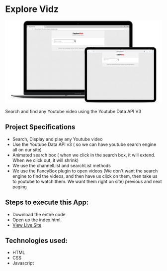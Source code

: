 # Explore Vidz
![title-pic](explorevidz.png)

Search and find any Youtube video using the Youtube Data API V3

## Project Specifications

- Search, Display and play any Youtube video 
- Use the Youtube Data API v3 ( so we can have youtube search engine all on our site)
- Animated search box ( when we click in the search box, it will extend. When we click out, it will shrink)
- We use the channelList and searchList methods
- We use the FancyBox plugin to open videos (We don't want the search engine to find the videos, and then have us click on them, then take us to youtube to watch them. We want them right on site)
previous and next paging
 
## Steps to execute this App:
- Download the entire code 
- Open up the index.html.
- [View Live Site](https://anthonys1760.github.io/Explore-Vidz-Search-App/)

## Technologies used: 
- HTML
- CSS
- Javascript

